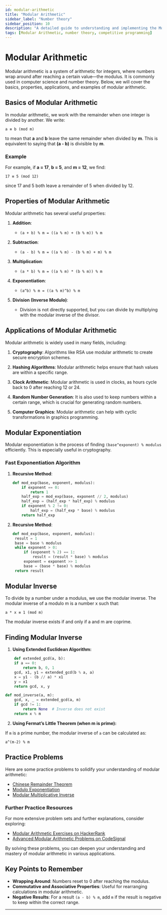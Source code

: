 ```yaml
---
id: modular-arithmetic
title: "Modular Arithmetic"
sidebar_label: "Number theory"
sidebar_position: 10
description: "A detailed guide to understanding and implementing the Modular Arithmetic in Number Theory."
tags: [Modular Arithmetic, number theory, competitive programming]
---
```


# Modular Arithmetic 

Modular arithmetic is a system of arithmetic for integers, where numbers wrap around after reaching a certain value—the modulus. It is commonly used in computer science and number theory. Below, we will cover the basics, properties, applications, and examples of modular arithmetic.

## Basics of Modular Arithmetic

In modular arithmetic, we work with the remainder when one integer is divided by another. We write:

```
a ≡ b (mod m)
```
to mean that **a** and **b** leave the same remainder when divided by **m**. This is equivalent to saying that **(a - b)** is divisible by **m**.

### Example

For example, if **a = 17**, **b = 5**, and **m = 12**, we find:

```
17 ≡ 5 (mod 12)
```
since 17 and 5 both leave a remainder of 5 when divided by 12.

## Properties of Modular Arithmetic

Modular arithmetic has several useful properties:

1. **Addition**:
   - `(a + b) % m = ((a % m) + (b % m)) % m`

2. **Subtraction**:
   - `(a - b) % m = ((a % m) - (b % m) + m) % m`

3. **Multiplication**:
   - `(a * b) % m = ((a % m) * (b % m)) % m`

4. **Exponentiation**:
   - `(a^b) % m = ((a % m)^b) % m`

5. **Division (Inverse Modulo)**:
   - Division is not directly supported, but you can divide by multiplying with the modular inverse of the divisor.

## Applications of Modular Arithmetic

Modular arithmetic is widely used in many fields, including:

1. **Cryptography**: Algorithms like RSA use modular arithmetic to create secure encryption schemes.

2. **Hashing Algorithms**: Modular arithmetic helps ensure that hash values are within a specific range.

3. **Clock Arithmetic**: Modular arithmetic is used in clocks, as hours cycle back to 0 after reaching 12 or 24.

4. **Random Number Generation**: It is also used to keep numbers within a certain range, which is crucial for generating random numbers.

5. **Computer Graphics**: Modular arithmetic can help with cyclic transformations in graphics programming.

## Modular Exponentiation

Modular exponentiation is the process of finding `(base^exponent) % modulus` efficiently. This is especially useful in cryptography.

### Fast Exponentiation Algorithm

1. **Recursive Method**:
   ```python
   def mod_exp(base, exponent, modulus):
       if exponent == 0:
           return 1
       half_exp = mod_exp(base, exponent // 2, modulus)
       half_exp = (half_exp * half_exp) % modulus
       if exponent % 2 != 0:
           half_exp = (half_exp * base) % modulus
       return half_exp

    ```

2. **Recursive Method**:
   ```python
   def mod_exp(base, exponent, modulus):
    result = 1
    base = base % modulus
    while exponent > 0:
        if (exponent % 2) == 1:
            result = (result * base) % modulus
        exponent = exponent >> 1
        base = (base * base) % modulus
    return result
    ```
## Modular Inverse
To divide by a number under a modulus, we use the modular inverse. The modular inverse of a modulo m is a number x such that:
```
a * x ≡ 1 (mod m)
```
The modular inverse exists if and only if a and m are coprime.

## Finding Modular Inverse
1. **Using Extended Euclidean Algorithm:**

```python
    def extended_gcd(a, b):
    if a == 0:
        return b, 0, 1
    gcd, x1, y1 = extended_gcd(b % a, a)
    x = y1 - (b // a) * x1
    y = x1
    return gcd, x, y

def mod_inverse(a, m):
    gcd, x, _ = extended_gcd(a, m)
    if gcd != 1:
        return None  # Inverse does not exist
    return x % m
```
2. **Using Fermat’s Little Theorem (when m is prime):**

 If `m` is a prime number, the modular inverse of `a` can be calculated as:

```
a^(m-2) % m
```
## Practice Problems
Here are some practice problems to solidify your understanding of modular arithmetic:

- [Chinese Remainder Theorem](https://leetcode.com/problems/chinese-remainder-theorem/)
- [Modulo Exponentiation](https://leetcode.com/problems/powx-n/)  
- [Modular Multiplicative Inverse](https://www.geeksforgeeks.org/multiplicative-inverse-under-modulo-m/) 

### Further Practice Resources

For more extensive problem sets and further explanations, consider exploring:

- [Modular Arithmetic Exercises on HackerRank](https://www.hackerrank.com/domains/tutorials/10-days-of-math)
- [Advanced Modular Arithmetic Problems on CodeSignal](https://codesignal.com/interview-practice/)

By solving these problems, you can deepen your understanding and mastery of modular arithmetic in various applications. 

## Key Points to Remember
- **Wrapping Around**: Numbers reset to 0 after reaching the modulus.
- **Commutative and Associative Properties**: Useful for rearranging calculations in modular arithmetic.
- **Negative Results**: For a result `(a - b) % m`, add `m` if the result is negative to keep within the correct range. 

---

